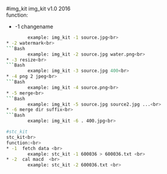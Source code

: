 #img_kit
img_kit v1.0 2016<br>
function:<br>
* -1 changename<br>
```Bash
		example: img_kit -1 source.jpg<br>
* -2 watermark<br>
```Bash
		example: img_kit -2 source.jpg water.png<br>
* -3 resize<br>
```Bash
		example: img_kit -3 source.jpg 400<br>
* -4 png 2 jpeg<br>
```Bash
		example: img_kit -4 source.png<br>
* -5 merge<br>
```Bash
		example: img_kit -5 source.jpg source2.jpg ...<br>
* -6 merge dir suffix<br>
```Bash
		example: img_kit -6 . 400.jpg<br>

#stc_kit
stc_kit<br> 
function:<br>
* -1  fetch data <br>
		example: stc_kit -1 600036 > 600036.txt <br>
* -2  cal macd  <br>
		example: stc_kit -2 600036.txt <br>
